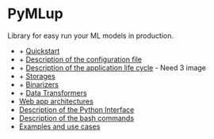 # PyMLup

Library for easy run your ML models in production.

* \+ [Quickstart](quickstart.md)
* \+ [Description of the configuration file](config_file.md)
* \+ [Description of the application life cycle](life_cycle.md) - Need 3 image
* \+ [Storages](storages.md)
* \+ [Binarizers](binarizers.md)
* \+ [Data Transformers](data_transformers.md)
* [Web app architectures](web_app_architectures.md)
* [Description of the Python Interface](python_interface.md)
* [Description of the bash commands](bash_commands.md)
* [Examples and use cases](examples.md)
